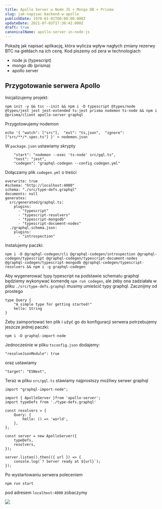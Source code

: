 ```yaml
---
title: Apollo Server w Node JS + Mongo DB + Prisma
slug: jak-napisac-backend-w-apollo
publishDate: 1970-01-01T00:00:00.000Z
updateDate: 2021-07-03T17:36:42.000Z
draft: true
canonicalName: apollo-server-in-node-js
---
```


Pokażę jak napisać aplikację, która wylicza wpływ nagłych zmiany rezerwy BTC na giełdach na ich cenę. Kod piszemy od zera w technologiach

* node js (typescript)
* mongo db (prisma)
* apollo server

## Przygotowanie serwera Apollo

Inicjalizujemy projekt:

```
npm init -y && tsc --init && npm i -D typescript @types/node @types/jest jest jest-extended ts-jest prisma nodemon ts-node && npm i @prisma/client apollo-server graphql
```

Przygotowujemy nodemon

```
echo '{ "watch": ["src"],  "ext": "ts,json",  "ignore": ["src/**/*.spec.ts"] }' > nodemon.json
```

W `package.json` ustawiamy skrypty

```
    "start": "nodemon --exec 'ts-node' src/gql.ts",
    "test": "jest",
    "codegen": "graphql-codegen --config codegen.yml"
```

Dołączamy plik `codegen.yml` o treści

```
overwrite: true
#schema: "http://localhost:4000"
schema: "./src/type-defs.graphql"
documents: null
generates:
  src/generated/graphql.ts:
    plugins:
      - "typescript"
      - "typescript-resolvers"
      - "typescript-mongodb"
      - "typescript-document-nodes"
  ./graphql.schema.json:
    plugins:
      - "introspection"
```

Instalujemy paczki:

```
npm i -D @graphql-codegen/cli @graphql-codegen/introspection @graphql-codegen/typescript @graphql-codegen/typescript-document-nodes @graphql-codegen/typescript-mongodb @graphql-codegen/typescript-resolvers && npm i -g graphql-codegen
```

Aby wygenerować typy typescript na podstawie schematu graphql będziemy wykonywać komendę `npm run codegen`, ale żeby ona zadziałała w pliku `./src/type-defs.graphql` musimy umieścić typy graphql. Zacznijmy od prostego

```
type Query {
    "A simple type for getting started!"
    hello: String
}
```

Żeby zaimportować ten plik i użyć go do konfiguracji serwera potrzebujemy jeszcze jednej paczki:

```
npm i -D graphql-import-node
```

Jednocześnie w pliku `tsconfig.json` dodajemy:

```
"resolveJsonModule": true
```

oraz ustawiamy

```
"target": "ESNext",
```

Teraz w pliku `src/gql.ts` stawiamy najprostszy możliwy serwer graphql

```
import "graphql-import-node";

import { ApolloServer }from 'apollo-server';
import typeDefs from './type-defs.graphql'

const resolvers = {
    Query: {
        hello: () => 'world',
    },
};

const server = new ApolloServer({
    typeDefs,
    resolvers,
});

server.listen().then(({ url }) => {
    console.log(`? Server ready at ${url}`);
});
```

Po wystartowaniu serwera poleceniem

```
npm run start
```

pod adresem `localhost:4000` zobaczymy

![](http://localhost:8484/396e2f4c-eb40-44da-b9e4-99da0a027b0e.avif)
